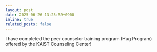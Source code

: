 ```yaml
---
layout: post
date: 2025-06-26 13:25:59+0900
inline: true
related_posts: false
---
```


I have completed the peer counselor training program (Hug Program) offered by the KAIST Counseling Center!